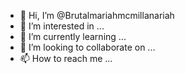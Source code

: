 - 👋 Hi, I’m @Brutalmariahmcmillanariah
- 👀 I’m interested in ...
- 🌱 I’m currently learning ...
- 💞️ I’m looking to collaborate on ...
- 📫 How to reach me ...

<!---
Brutalmariahmcmillanariah/Brutalmariahmcmillanariah is a ✨ special ✨ repository because its `README.md` (this file) appears on your GitHub profile.
You can click the Preview link to take a look at your changes.
--->
